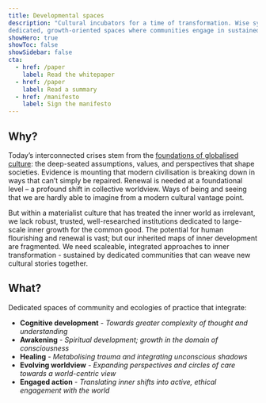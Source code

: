 ```yaml
---
title: Developmental spaces
description: "Cultural incubators for a time of transformation. Wise system transformation depends upon inner growth - but modern societies lack the understanding and tools to support it. We need more Developmental Spaces:
dedicated, growth-oriented spaces where communities engage in sustained, multi-domain inner development in the service of socio-cultural transformation."
showHero: true
showToc: false
showSidebar: false
cta:
  - href: /paper
    label: Read the whitepaper
  - href: /paper
    label: Read a summary
  - href: /manifesto
    label: Sign the manifesto
---
```


## Why? 

Today’s interconnected crises stem from the [foundations of globalised culture](https://news.lifeitself.org/p/from-polycrisis-to-metacrisis-a-short): the deep-seated assumptions, values, and perspectives that shape societies. Evidence is mounting that modern civilisation is breaking down in ways that can’t simply be repaired. Renewal is needed at a foundational level – a profound shift in collective worldview. Ways of being and seeing that we are hardly able to imagine from a modern cultural vantage point.

But within a materialist culture that has treated the inner world as irrelevant, we lack robust, trusted, well-researched institutions dedicated to large-scale inner growth for the common good. The potential for human flourishing and renewal is vast; but our inherited maps of inner development are fragmented. We need scaleable, integrated approaches to inner transformation - sustained by dedicated communities that can weave new cultural stories together.

## What? 

Dedicated spaces of community and ecologies of practice that integrate:

- **Cognitive development** - _Towards greater complexity of thought and understanding_
- **Awakening** - _Spiritual development; growth in the domain of consciousness_
- **Healing** - _Metabolising trauma and integrating unconscious shadows_
- **Evolving worldview** - _Expanding perspectives and circles of care towards a world-centric view_
- **Engaged action** - _Translating inner shifts into active, ethical engagement with the world_

